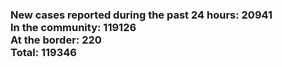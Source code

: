 ### New cases reported during the past 24 hours: 20941<br/>In the community: 119126<br/>At the border: 220<br/>Total: 119346
